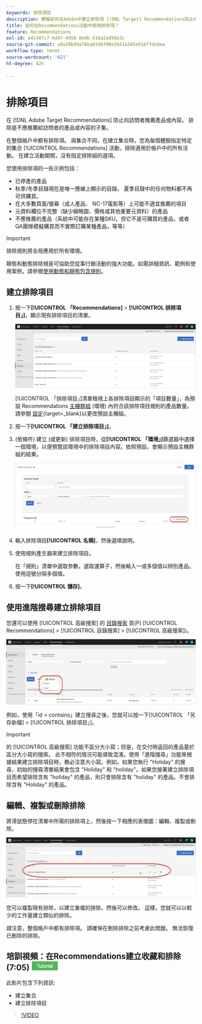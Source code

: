 ```yaml
---
keywords: 排除項目
description: 瞭解如何在Adobe中建立排除項 [!DNL Target] Recommendations防止向訪問者推薦產品或內容。
title: 如何在Recommendations活動中使用排除項？
feature: Recommendations
exl-id: e41487c7-6d47-4958-8e4b-616a2ad56b3c
source-git-commit: a0a20b99a76ba0346f00e3841a345e916ffde8ea
workflow-type: tm+mt
source-wordcount: '621'
ht-degree: 42%

---
```


# 排除項目

在 [!DNL Adobe Target Recommendations] 防止向訪問者推薦產品或內容。 排除是不應推薦給訪問者的產品或內容的子集。

在整個帳戶中都有排除項。 與集合不同，在建立集合時，您為每個體驗指定特定的集合 [!UICONTROL Recommendations] 活動，排除適用於帳戶中的所有活動。 在建立活動期間，沒有指定排除組的選項。

您使用排除項的一些示例包括：

* 已停產的產品
* 秋季/冬季目錄現在是唯一應線上顯示的目錄。 夏季目錄中的任何物料都不再可供購買。
* 在大多數頁面/螢幕（成人產品、 NC-17電影等）上可能不適宜推薦的項目
* 元資料欄位不完整（缺少縮略圖、價格或其他重要元資料）的產品
* 不應推薦的產品（系統中可能存在某種SKU，但它不是可購買的產品，或者QA團隊模擬購買而不實際訂購某種產品，等等）

>[!IMPORTANT]
>
>排除規則將全局應用於所有環境。
>
>靜態和動態排除規是可協助您從事行銷活動的強大功能。如需詳細資訊、範例和使用案例，請參閱[使用動態和靜態包含規則](/help/main/c-recommendations/c-algorithms/use-dynamic-and-static-inclusion-rules.md#concept_4CB5C0FA705D4E449BD0B37B3D987F9F)。

## 建立排除項目

1. 按一下&#x200B;**[!UICONTROL 「Recommendations]** > **[!UICONTROL 排除項目」]**，顯示現有排除項目的清單。

   ![](assets/exclusions_list.png)

   [!UICONTROL 「排除項目」]清單檢視上各排除項目顯示的「項目數量」，為預設 Recommendations [主機群組](/help/main/administrating-target/hosts.md) (環境) 內符合該排除項目規則的產品數量。請參閱 [設定](https://developer.adobe.com/target/implement/recommendations/){target=_blank}以更改預設主機組。

1. 按一下&#x200B;**[!UICONTROL 「建立排除項目」]**。

1. (依條件) 建立 (或更新) 排除項目時，從&#x200B;**[!UICONTROL 「環境」]**&#x200B;篩選器中選擇一個環境，以便預覽該環境中的排除項目內容。依照預設，會顯示預設主機群組的結果。

   ![建立排除項目](/help/main/c-recommendations/c-products/assets/CreateExclusion.png)

1. 輸入排除項目&#x200B;**[!UICONTROL 名稱]**，然後選填說明。

1. 使用規則產生器來建立排除項目。

   在「規則」清單中選取參數，選取運算子，然後輸入一或多個值以辨別產品。使用逗號分隔多個值。

1. 按一下&#x200B;**[!UICONTROL 儲存]**。

## 使用進階搜尋建立排除項目

您還可以使用 [!UICONTROL 高級搜索] 的 [目錄搜索](/help/main/c-recommendations/c-products/catalog-search.md#save-as) 頁(P) [!UICONTROL Recommendations] > [!UICONTROL 目錄搜索] > [!UICONTROL 高級搜索])。

![另存為對話框](/help/main/c-recommendations/c-products/assets/save-as.png)

例如，使用「id > contains」建立搜尋之後，您就可以按一下[!UICONTROL 「另存新檔] > [!UICONTROL 排除項目」]。

>[!IMPORTANT]
>
>的 [!UICONTROL 高級搜索] 功能不區分大小寫；但是，在交付時返回的產品基於區分大小寫的搜索。 此不相符的情況可能導致混淆。使用「進階搜尋」功能來根據結果建立排除項目時，務必注意大小寫。例如，如果您執行 &quot;Holiday&quot; 的搜尋，初始的搜尋清單結果會包含 &quot;Holiday&quot; 和 &quot;holiday&quot;。如果您接著建立排除項目而希望排除含有 &quot;holiday&quot; 的產品，則只會排除含有 &quot;holiday&quot; 的產品。不會排除含有 &quot;Holiday&quot; 的產品。

## 編輯、複製或刪除排除

將滑鼠懸停在清單中所需的排除項上，然後按一下相應的表徵圖：編輯、複製或刪除。

![懸停錶徵圖排除](/help/main/c-recommendations/c-products/assets/hover-exclusions.png)

您可以複製現有排除，以建立重複的排除，然後可以修改。 這樣，您就可以以較少的工作量建立類似的排除。

請注意，整個帳戶中都有排除項。 請確保在刪除排除之前考慮此問題。 無法恢復已刪除的排除。

## 培訓視頻：在Recommendations建立收藏和排除(7:05) ![教程徽章](/help/main/assets/tutorial.png)

此影片包含下列資訊:

* 建立集合
* 建立排除項目

>[!VIDEO](https://video.tv.adobe.com/v/27689)
